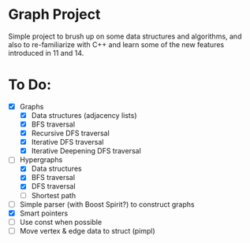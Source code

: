 # Graph Project
Simple project to brush up on some data structures and algorithms, 
and also to re-familiarize with C++ and learn some of the new features introduced in 11 and 14.

# To Do:
- [x] Graphs
  - [x] Data structures (adjacency lists)
  - [x] BFS traversal
  - [x] Recursive DFS traversal
  - [x] Iterative DFS traversal
  - [x] Iterative Deepening DFS traversal
- [ ] Hypergraphs
  - [x] Data structures
  - [x] BFS traversal
  - [x] DFS traversal
  - [ ] Shortest path
- [ ] Simple parser (with Boost Spirit?) to construct graphs
- [x] Smart pointers
- [ ] Use const when possible
- [ ] Move vertex & edge data to struct (pimpl)
